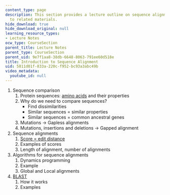 ```yaml
---
content_type: page
description: This section provides a lecture outline on sequence alignment with links
  to related materials.
hide_download: true
hide_download_original: null
learning_resource_types:
- Lecture Notes
ocw_type: CourseSection
parent_title: Lecture Notes
parent_type: CourseSection
parent_uid: 9e7f1aa8-38db-6648-8063-791ee60d518e
title: Introduction to Sequence Alignment
uid: 5811d01f-833a-220c-f952-bc93a3abc49b
video_metadata:
  youtube_id: null
---
```


1.  Sequence comparison
    1.  Protein sequences: [amino acids](http://jenalib.fli-leibniz.de/IMAGE_AA.html) and their properties
    2.  Why do we need to compare sequences?
        *   Find dissimilarities
        *   Similar sequences = similar properties
        *   Similar sequences = common ancestral genes
    3.  Mutations -> Gapless alignments
    4.  Mutations, insertions and deletions -> Gapped alignment
2.  Sequence alignments
    1.  [Score = edit distance](http://www.cs.princeton.edu/courses/archive/spr05/cos126/assignments/sequence.html)
    2.  Examples of scores
    3.  Length of alignment, number of alignments
3.  Algorithms for sequence alignments
    1.  Dynamics programming
    2.  Example
    3.  Global and Local alignments
4.  [BLAST](http://www.ncbi.nlm.nih.gov/BLAST/)
    1.  How it works
    2.  Examples